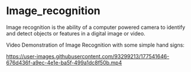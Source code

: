 # Image_recognition
Image recognition is the ability of a computer powered camera to identify and detect objects or features in a digital image or video.

Video Demonstration of Image Recognition with some simple hand signs:


https://user-images.githubusercontent.com/93299213/177541646-676d436f-a9ec-4e1e-ba5f-499a1dc8f50b.mp4
